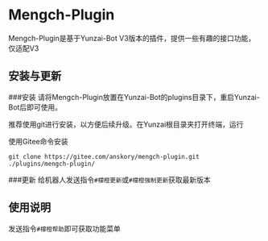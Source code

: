 # Mengch-Plugin

Mengch-Plugin是基于Yunzai-Bot V3版本的插件，提供一些有趣的接口功能，仅适配V3
## 安装与更新
###安装
请将Mengch-Plugin放置在Yunzai-Bot的plugins目录下，重启Yunzai-Bot后即可使用。

推荐使用git进行安装，以方便后续升级。在Yunzai根目录夹打开终端，运行

使用Gitee命令安装
```
git clone https://gitee.com/anskory/mengch-plugin.git ./plugins/mengch-plugin/
```
###更新
给机器人发送指令`#檬橙更新`或`#檬橙强制更新`获取最新版本

## 使用说明

发送指令`#檬橙帮助`即可获取功能菜单